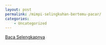 ```yaml
---
layout: post
permalink: /mimpi-selingkuhan-bertemu-pacar/
categories:
    - Uncategorized
---
```


[Baca Selengkapnya](/07)